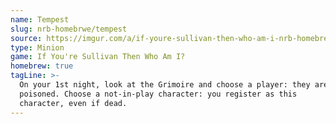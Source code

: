 ```yaml
---
name: Tempest
slug: nrb-homebrwe/tempest
source: https://imgur.com/a/if-youre-sullivan-then-who-am-i-nrb-homebrew-script-Cc4elqZ
type: Minion
game: If You're Sullivan Then Who Am I?
homebrew: true
tagLine: >-
  On your 1st night, look at the Grimoire and choose a player: they are
  poisoned. Choose a not-in-play character: you register as this
  character, even if dead.
---
```

